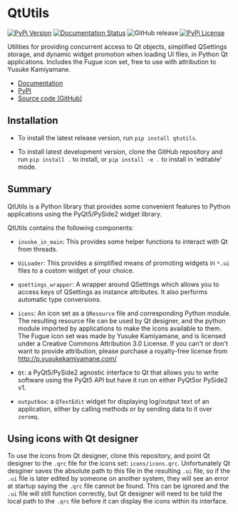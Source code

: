 # QtUtils

[![PyPi Version](https://img.shields.io/pypi/v/qtutils.svg)](https://pypi.python.org/pypi/qtutils/) 
[![Documentation Status](https://readthedocs.org/projects/qtutils/badge/?version=stable)](https://qtutils.readthedocs.io/en/stable/?badge=stable)
![GitHub release](https://img.shields.io/github/last-commit/philipstarkey/qtutils.svg)
[![PyPi License](https://img.shields.io/pypi/l/qtutils.svg)](https://github.com/philipstarkey/qtutils/blob/master/LICENSE.txt) 

Utilities for providing concurrent access to Qt objects, simplified QSettings storage, and dynamic widget promotion when loading UI files, in Python Qt applications.
Includes the Fugue icon set, free to use with attribution to Yusuke Kamiyamane.

* [Documentation](https://qtutils.readthedocs.io)
* [PyPI](https://pypi.python.org/pypi/qtutils/)
* [Source code (GitHub)](https://github.com/philipstarkey/qtutils)


## Installation

* To install the latest release version, run `pip install qtutils`.

* To install latest development version, clone the GitHub repository and run `pip install .` to install, or `pip install -e .` to install in 'editable' mode.
   
   
## Summary

QtUtils is a Python library that provides some convenient features to Python applications using the PyQt5/PySide2 widget library.

QtUtils contains the following components:

* `invoke_in_main`: This provides some helper functions to interact with Qt from threads. 

* `UiLoader`: This provides a simplified means of promoting widgets in `*.ui` files to a custom widget of your choice.

* `qsettings_wrapper`: A wrapper around QSettings which allows you to access keys of QSettings as instance attributes. It also performs automatic type conversions.

* `icons`: An icon set as a `QResource` file and corresponding Python module. The resulting resource file can be used by Qt designer, and the python module imported by applications to make the icons available to them. The Fugue icon set was made by Yusuke Kamiyamane, and is licensed under a Creative Commons Attribution 3.0 License. If you can't or don't want to provide attribution, please purchase a royalty-free license from http://p.yusukekamiyamane.com/

* `Qt`: a PyQt5/PySide2 agnostic interface to Qt that allows you to write software using the PyQt5 API but have it run on either PyQt5or PySide2 v1.

* `outputbox`: a `QTextEdit` widget for displaying log/output text of an application, either by calling methods or by sending data to it over `zeromq`.

## Using icons with Qt designer

To use the icons from Qt designer, clone this repository, and point Qt designer to the
`.qrc` file for the icons set: `icons/icons.qrc`. Unfortunately Qt desginer saves the
absolute path to this file in the resulting `.ui` file, so if the `.ui` file is later
edited by someone on another system, they will see an error at startup saying the `.qrc`
file cannot be found. This can be ignored and the `.ui` file will still function
correctly, but Qt designer will need to be told the local path to the `.qrc` file before
it can display the icons within its interface.